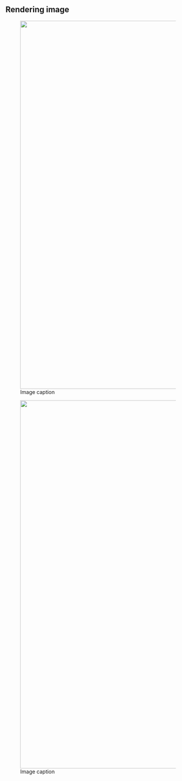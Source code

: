 

## Rendering image

<figure>
  <img width="1000" src="PerceptionCamera_202106171323_2.png" />
  <figcaption>Image caption</figcaption>
</figure>

<figure>
  <img width="1000" src="PerceptionCamera_202106171329_2.png" />
  <figcaption>Image caption</figcaption>
</figure>